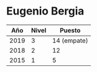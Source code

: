 # Eugenio Bergia

| Año | Nivel | Puesto |
| --- | --- | --- |
| 2019 | 3 | 14 (empate) |
| 2018 | 2 | 12 |
| 2015 | 1 | 5 |
